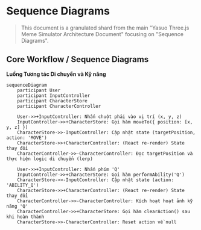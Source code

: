 # Sequence Diagrams

> This document is a granulated shard from the main "Yasuo Three.js Meme Simulator Architecture Document" focusing on "Sequence Diagrams".

## Core Workflow / Sequence Diagrams

**Luồng Tương tác Di chuyển và Kỹ năng**

```mermaid
sequenceDiagram
    participant User
    participant InputController
    participant CharacterStore
    participant CharacterController

    User->>+InputController: Nhấn chuột phải vào vị trí (x, y, z)
    InputController->>+CharacterStore: Gọi hàm moveTo({ position: [x, y, z] })
    CharacterStore->>-InputController: Cập nhật state (targetPosition, action: 'MOVE')
    CharacterStore->>+CharacterController: (React re-render) State thay đổi
    CharacterController->>-CharacterController: Đọc targetPosition và thực hiện logic di chuyển (lerp)

    User->>+InputController: Nhấn phím 'Q'
    InputController->>+CharacterStore: Gọi hàm performAbility('Q')
    CharacterStore->>-InputController: Cập nhật state (action: 'ABILITY_Q')
    CharacterStore->>+CharacterController: (React re-render) State thay đổi
    CharacterController->>-CharacterController: Kích hoạt hoạt ảnh kỹ năng 'Q'
    CharacterController->>+CharacterStore: Gọi hàm clearAction() sau khi hoàn thành
    CharacterStore->>-CharacterController: Reset action về null
```
